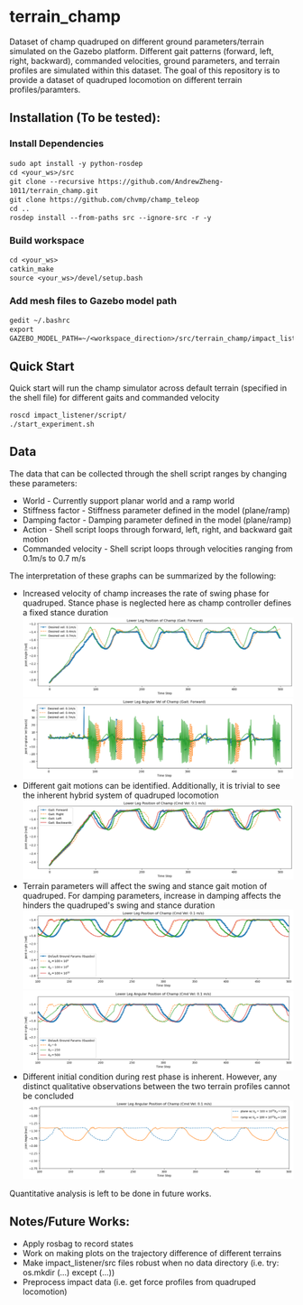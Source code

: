 # terrain_champ
Dataset of champ quadruped on different ground parameters/terrain simulated on the Gazebo platform. Different gait patterns (forward, left, right, backward), commanded velocities, ground parameters, and terrain profiles are simulated within this dataset. The goal of this repository is to provide a dataset of quadruped locomotion on different terrain profiles/paramters.


## Installation (To be tested): ##
### Install Dependencies ###
```
sudo apt install -y python-rosdep
cd <your_ws>/src
git clone --recursive https://github.com/AndrewZheng-1011/terrain_champ.git
git clone https://github.com/chvmp/champ_teleop
cd ..
rosdep install --from-paths src --ignore-src -r -y
```
### Build workspace ###
```
cd <your_ws>
catkin_make
source <your_ws>/devel/setup.bash
```
### Add mesh files to Gazebo model path ###
```
gedit ~/.bashrc
export GAZEBO_MODEL_PATH=~/<workspace_direction>/src/terrain_champ/impact_listener/models:${GAZEBO_MODEL_PATH}
```

## Quick Start ##
Quick start will run the champ simulator across default terrain (specified in the shell file) for different gaits and commanded velocity
```
roscd impact_listener/script/
./start_experiment.sh
```
## Data
The data that can be collected through the shell script ranges by changing these parameters:
- World - Currently support planar world and a ramp world
- Stiffness factor - Stiffness parameter defined in the model (plane/ramp)
- Damping factor - Damping parameter defined in the model (plane/ramp)
- Action - Shell script loops through forward, left, right, and backward gait motion
- Commanded velocity - Shell script loops through velocities ranging from 0.1m/s to 0.7 m/s


The interpretation of these graphs can be summarized by the following:
- Increased velocity of champ increases the rate of swing phase for quadruped. Stance phase is neglected here as champ controller defines a fixed stance duration
![lowerLegPosGraph](doc/cmdLowerLegPos.png)
![lowerLegVelGraph](doc/cmdLowerLegVelGraph.png)
- Different gait motions can be identified. Additionally, it is trivial to see the inherent hybrid system of quadruped locomotion
![gaitPatternLowerLegGraph](doc/gaitPatternLowerLegPos.png)
- Terrain parameters will affect the swing and stance gait motion of quadruped. For damping parameters, increase in damping affects the hinders the quadruped's swing and stance duration
![kp_graph](doc/varying_kp_LowerLegPos.png)
![kd_graph](doc/varying_kd_LowerLegPos.png)
- Different initial condition during rest phase is inherent. However, any distinct qualitative observations between the two terrain profiles cannot be concluded
![terrain_graph](doc/diff_Terrain_LowerLegPos.png)

Quantitative analysis is left to be done in future works.

## Notes/Future Works: ##
- Apply rosbag to record states
- Work on making plots on the trajectory difference of different terrains
- Make impact_listener/src files robust when no data directory (i.e. try: os.mkdir  (...) except (...))
- Preprocess impact data (i.e. get force profiles from quadruped locomotion)
